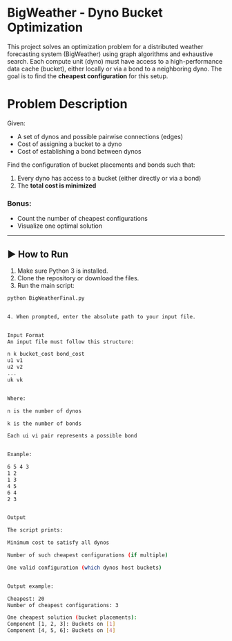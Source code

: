 # BigWeather - Dyno Bucket Optimization

This project solves an optimization problem for a distributed weather forecasting system (BigWeather) using graph algorithms and exhaustive search. Each compute unit (dyno) must have access to a high-performance data cache (bucket), either locally or via a bond to a neighboring dyno. The goal is to find the **cheapest configuration** for this setup.

# Problem Description

Given:
- A set of dynos and possible pairwise connections (edges)
- Cost of assigning a bucket to a dyno
- Cost of establishing a bond between dynos

Find the configuration of bucket placements and bonds such that:
1. Every dyno has access to a bucket (either directly or via a bond)
2. The **total cost is minimized**

### Bonus:
- Count the number of cheapest configurations
- Visualize one optimal solution

---

## ▶ How to Run

1. Make sure Python 3 is installed.
2. Clone the repository or download the files.
3. Run the main script:

```bash
python BigWeatherFinal.py


4. When prompted, enter the absolute path to your input file.


Input Format
An input file must follow this structure:

n k bucket_cost bond_cost
u1 v1
u2 v2
...
uk vk


Where:

n is the number of dynos

k is the number of bonds

Each ui vi pair represents a possible bond


Example:

6 5 4 3
1 2
1 3
4 5
6 4
2 3


Output

The script prints:

Minimum cost to satisfy all dynos

Number of such cheapest configurations (if multiple)

One valid configuration (which dynos host buckets)


Output example:

Cheapest: 20
Number of cheapest configurations: 3

One cheapest solution (bucket placements):
Component [1, 2, 3]: Buckets on [1]
Component [4, 5, 6]: Buckets on [4]


